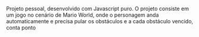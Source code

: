 Projeto pessoal, desenvolvido com Javascript puro. O projeto consiste em um jogo no cenário de Mario World, onde o personagem anda automaticamente e precisa pular os obstáculos e a cada obstáculo vencido, conta ponto
